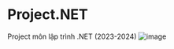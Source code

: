 # Project.NET
Project môn lập trình .NET (2023-2024)
![image](https://github.com/user-attachments/assets/2d412809-baee-4e63-8f53-8de36ed3770e)
